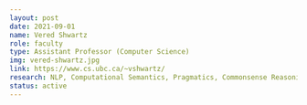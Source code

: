```yaml
---
layout: post
date: 2021-09-01
name: Vered Shwartz
role: faculty
type: Assistant Professor (Computer Science)
img: vered-shwartz.jpg
link: https://www.cs.ubc.ca/~vshwartz/
research: NLP, Computational Semantics, Pragmatics, Commonsense Reasoning
status: active
---
```


